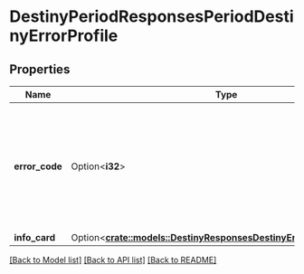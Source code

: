 # DestinyPeriodResponsesPeriodDestinyErrorProfile

## Properties

Name | Type | Description | Notes
------------ | ------------- | ------------- | -------------
**error_code** | Option<**i32**> | The error that we encountered. You should be able to look up localized text to show to the user for these failures. | [optional]
**info_card** | Option<[**crate::models::DestinyResponsesDestinyErrorProfileInfoCard**](Destiny_Responses_DestinyErrorProfile_infoCard.md)> |  | [optional]

[[Back to Model list]](../README.md#documentation-for-models) [[Back to API list]](../README.md#documentation-for-api-endpoints) [[Back to README]](../README.md)



